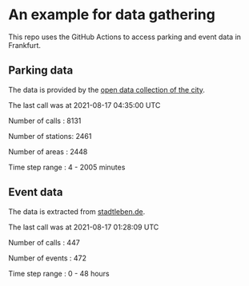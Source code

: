 # An example for data gathering

This repo uses the GitHub Actions to access parking and event data in Frankfurt.

## Parking data
The data is provided by the [open data collection of the city](https://www.offenedaten.frankfurt.de/).

The last call was at 2021-08-17 04:35:00 UTC

Number of calls   : 8131

Number of stations: 2461

Number of areas   : 2448

Time step range   :    4 - 2005 minutes


## Event data
The data is extracted from [stadtleben.de](https://stadtleben.de/frankfurt/).

The last call was at 2021-08-17 01:28:09 UTC

Number of calls   : 447

Number of events  : 472

Time step range   :   0 -  48 hours

